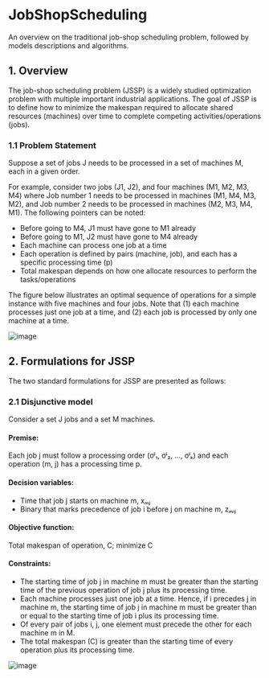 # JobShopScheduling
An overview on the traditional job-shop scheduling problem, followed by models descriptions and algorithms.

## 1. Overview
The job-shop scheduling problem (JSSP) is a widely studied optimization problem with multiple important industrial applications. The goal of JSSP is to define how to minimize the makespan required to allocate shared resources (machines) over time to complete competing activities/operations (jobs).

### 1.1 Problem Statement
Suppose a set of jobs J needs to be processed in a set of machines M, each in a given order. 

For example, consider two jobs (J1, J2), and four machines (M1, M2, M3, M4) where Job number 1 needs to be processed in machines (M1, M4, M3, M2), and Job number 2 needs to be processed in machines (M2, M3, M4, M1). The following pointers can be noted:
  - Before going to M4, J1 must have gone to M1 already
  - Before going to M1, J2 must have gone to M4 already
  - Each machine can process one job at a time
  - Each operation is defined by pairs (machine, job), and each has a specific processing time (p)
  - Total makespan depends on how one allocate resources to perform the tasks/operations

The figure below illustrates an optimal sequence of operations for a simple instance with five machines and four jobs. Note that (1) each machine processes just one job at a time, and (2) each job is processed by only one machine at a time.

![image](https://user-images.githubusercontent.com/70025024/236583834-a09c0810-733e-4e90-8c19-b5be4798a7d1.png)

## 2. Formulations for JSSP
The two standard formulations for JSSP are presented as follows:

### 2.1 Disjunctive model
Consider a set J jobs and a set M machines. 

#### Premise:
Each job j must follow a processing order (σʲ₁, σʲ₂, …, σʲₖ) and each operation (m, j) has a processing time p. 

#### Decision variables: 
  - Time that job j starts on machine m, xₘⱼ
  - Binary that marks precedence of job i before j on machine m, zₘᵢⱼ

#### Objective function: 
Total makespan of operation, C; minimize C

#### Constraints: 
  - The starting time of job j in machine m must be greater than the starting time of the previous operation of job j plus its processing time.
  - Each machine processes just one job at a time. Hence, if i precedes j in machine m, the starting time of job j in machine m must be greater than or equal to the starting time of job i plus its processing time.
  - Of every pair of jobs i, j, one element must precede the other for each machine m in M.
  - The total makespan (C) is greater than the starting time of every operation plus its processing time.

![image](https://user-images.githubusercontent.com/70025024/236586894-d24f751e-fcf5-4e2a-beba-ef4c6950ce3a.png)
